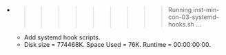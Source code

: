 * >>>>>>>>> Running inst-min-con-03-systemd-hooks.sh ...
  * Add systemd hook scripts.
  * Disk size = 774468K. Space Used = 76K. Runtime = 00:00:00:00.
